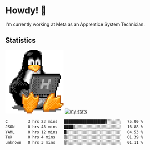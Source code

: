 # Howdy! :penguin:
I'm currently working at Meta as an Apprentice System Technician.

## Statistics

![Tux Pengiun!](tux-linux-penguin.gif)
[![my stats](https://github-readme-stats.vercel.app/api?username=benlodz&showing_icons=true&theme=tokyonight)](https://github.com/anuraghazra/github-readme-stats)

<!-- [![Top Langs](https://github-readme-stats.vercel.app/api/top-langs/?username=benlodz&layout=compact)](https://github.com/anuraghazra/github-readme-stats) ---> 

<!--START_SECTION:waka-->

```txt
C         3 hrs 23 mins   ██████████████████▓░░░░░░   75.00 %
JSON      0 hrs 46 mins   ████▒░░░░░░░░░░░░░░░░░░░░   16.88 %
YAML      0 hrs 12 mins   █░░░░░░░░░░░░░░░░░░░░░░░░   04.53 %
TeX       0 hrs 4 mins    ▒░░░░░░░░░░░░░░░░░░░░░░░░   01.39 %
unknown   0 hrs 3 mins    ▒░░░░░░░░░░░░░░░░░░░░░░░░   01.11 %
```

<!--END_SECTION:waka-->
<!--
**benlodz/benlodz** is a ✨ _special_ ✨ repository because its `README.md` (this file) appears on your GitHub profile.

Here are some ideas to get you started:

- 🔭 I’m currently working on ...
- 🌱 I’m currently learning ...
- 👯 I’m looking to collaborate on ...
- 🤔 I’m looking for help with ...
- 💬 Ask me about ...
- 📫 How to reach me: ...
- 😄 Pronouns: ...
- ⚡ Fun fact: ...
-->

